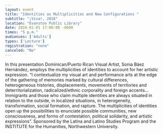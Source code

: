 ```yaml
---
layout: event
title: "Identities as Multiplicities and New Configurations "
subtitle: "¡Viva!, 2016"
location: "Evanston Public Library"
date: 2016-01-01 17:00:00 -0600
times: "5 p.m."
audiences: ['Adults']
types: ['Lecture']
registration: "none"
canceled: "No"
---
```

In this presentation Dominican/Puerto Rican Visual Artist, Sonia Báez Hernández, employs the multiplicities of identities to account for her artistic expression. “I contextualize my visual art and performance arts at the edge of the gathering of memories marked by cultural differences, heterogeneous histories, displacements, movements of territories and deterritorialization, radicalized/ethnic corporality and foreign accents... Immigrants and those who claim multiple identities are always situated in relation to the outside, in localized situations, in heterogeneity, transformation, social formation, and rapture. The multiplicities of identities open up the possibilities to enunciate possible communities, new consciousness, and forms of contestation, political solidarity, and artistic expressions”. Sponsored by the Latina and Latino Studies Program and the INSTITUTE for the Humanities, Northwestern University.
